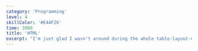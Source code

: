 ```yaml
---
category: 'Programming'
level: 4
skillColor: '#E44F26'
time: 3000
title: 'HTML'
excerpt: "I'm just glad I wasn't around during the whole table-layout-everything-fad."
---
```

